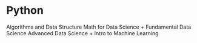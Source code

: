 # Python
Algorithms and Data Structure 
Math for Data Science + Fundamental Data Science
Advanced Data Science + Intro to Machine Learning
